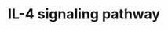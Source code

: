 ---
annotations:
- type: Pathway Ontology
  value: interleukin-4 signaling pathway
authors:
- MaintBot
- Mkutmon
- Eweitz
description: ''
last-edited: 2021-05-23
organisms:
- Gallus gallus
redirect_from:
- /index.php/Pathway:WP818
- /instance/WP818
schema-jsonld:
- '@context': https://schema.org/
  '@id': https://wikipathways.github.io/pathways/WP818.html
  '@type': Dataset
  creator:
    '@type': Organization
    name: WikiPathways
  description: ''
  keywords:
  - TYK2
  - SHC1
  - PTPN11
  - HIST2H3C
  - SPI1
  - CXCR4
  - JAK3
  - MAPK14
  - FYN
  - RCJMB04_4j14
  - IRS2
  - INPP5D
  - RASA1
  - JAK2
  - PIK3R2
  - HMGA1
  - IL4
  - DOK2
  - CREBBP
  - JAK1
  - ETS1
  - IL13RA1
  - FES
  - LCK
  - Gene Symbol
  - MAPK11
  - SOS1
  - NCF1
  - AKT1
  - PTPN6
  - RCJMB04_17i9
  - NFKB1
  - ATF2
  - PRKCZ
  - PAWR
  - PLCG1
  - PTK2
  - EP300
  - STAM
  - SOCS3
  - ELK1
  - STAT5A
  - CBL
  - RELA
  - SOCS1
  - ADRBK2
  - PIK3CA
  - MAPK1
  - PRKD3
  - IRS1
  - IL4R
  - MAPK3
  - PIK3CD
  - IL2RG
  - RCJMB04_16p24
  - BAD
  - SOCS5
  - BCL2L1
  - GRB2
  - STAT6
  - PRKCD
  - PIK3R1
  - SRC
  license: CC0
  name: IL-4 signaling pathway
seo: CreativeWork
title: IL-4 signaling pathway
wpid: WP818
---